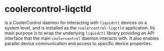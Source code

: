 # coolercontrol-liqctld

is a CoolerControl daemon for interacting with `liquidctl` devices on a system level, and is installed as the `coolercontrol-liqctld`
application. Its main purpose is to wrap the underlying `liquidctl` library providing an API interface that the main `coolercontrol` daemon
interacts with. It also enables parallel device communication and access to specific device properties.
